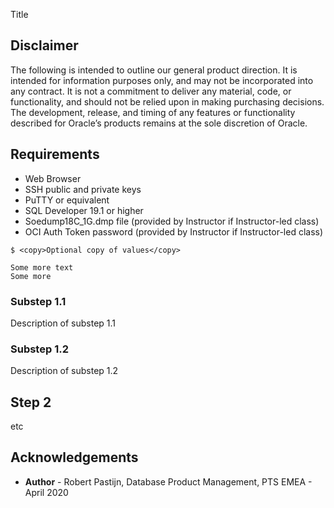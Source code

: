 Title

## Disclaimer ##
The following is intended to outline our general product direction. It is intended for information purposes only, and may not be incorporated into any contract. It is not a commitment to deliver any material, code, or functionality, and should not be relied upon in making purchasing decisions. The development, release, and timing of any features or functionality described for Oracle’s products remains at the sole discretion of Oracle.

## Requirements ##

- Web Browser
- SSH public and private keys
- PuTTY or equivalent
- SQL Developer 19.1 or higher
- Soedump18C_1G.dmp file (provided by Instructor if Instructor-led class)
- OCI Auth Token password (provided by Instructor if Instructor-led class)



````
$ <copy>Optional copy of values</copy>

Some more text
Some more
````

### Substep 1.1 ###

Description of substep 1.1

### Substep 1.2 ###

Description of substep 1.2

## Step 2 ##

etc

## Acknowledgements ##

- **Author** - Robert Pastijn, Database Product Management, PTS EMEA - April 2020

